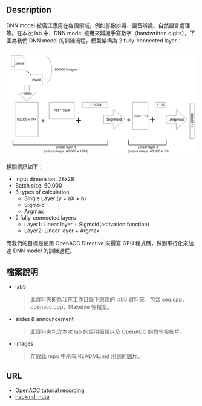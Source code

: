 ## Description
DNN model 被廣泛應用在各個領域，例如影像辨識、語音辨識、自然語言處理等。在本次 lab 中，DNN model 被用來辨識手寫數字（handwritten digits），下圖為我們 DNN model 的訓練流程，模型架構為 2 fully-connected layer：

![DNN](/labs/lab5%20OpenACC/images/DNN.png)

相關資訊如下：
- Input dimension: 28x28
- Batch size: 60,000
- 3 types of calculation
    - Single Layer (y = aX + b)
    - Sigmoid
    - Argmax
- 2 fully-connected layers
    - Layer1: Linear layer + Sigmoid(activation function)
    - Layer2: Linear layer + Argmax

而我們的目標是使用 OpenACC Directive 來撰寫 GPU 程式碼，做到平行化來加速 DNN model 的訓練過程。
## 檔案說明
- lab5
    > 此資料夾即為我在工作目錄下創建的 lab5 資料夾，包含 seq.cpp、openacc.cpp、Makefile 等檔案。
- slides & announcement
    > 此資料夾包含本次 lab 的說明簡報以及 OpenACC 的教學投影片。
- images
    > 存放此 repo 中所有 README.md 用到的圖片。
## URL
- [OpenACC tutorial recording](https://drive.google.com/file/d/1yOeGrGYNzIiuozjlcMSrmV3DDbeJ0-nu/view)
- [hackmd: note](https://hackmd.io/@u_46AznXS7-aLzZ7_uD4WQ/BJ6hXwaI6)